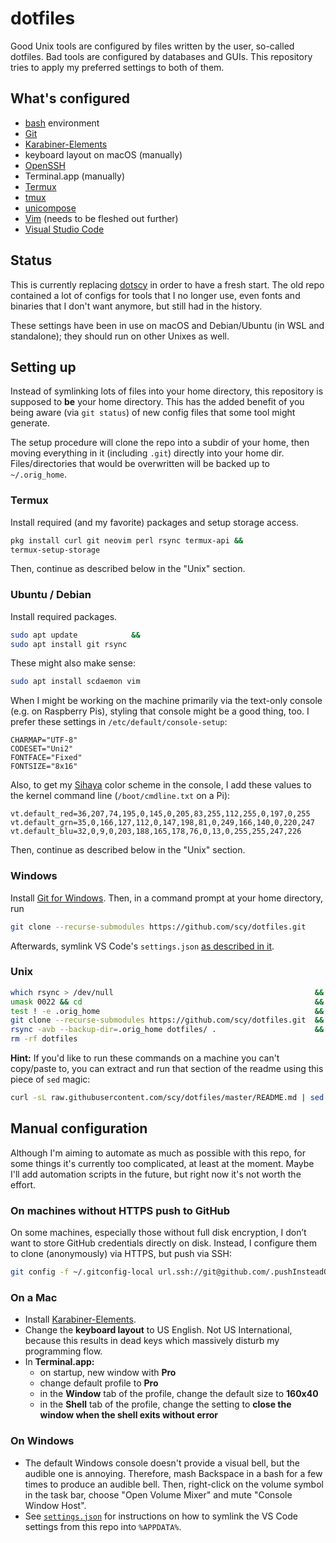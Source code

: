 # dotfiles

Good Unix tools are configured by files written by the user, so-called dotfiles.
Bad tools are configured by databases and GUIs.
This repository tries to apply my preferred settings to both of them.

## What's configured

* [bash](https://www.gnu.org/software/bash/) environment
* [Git](https://git-scm.com/)
* [Karabiner-Elements](https://github.com/tekezo/Karabiner-Elements)
* keyboard layout on macOS (manually)
* [OpenSSH](https://www.openssh.com/)
* Terminal.app (manually)
* [Termux](https://termux.com/)
* [tmux](https://tmux.github.io/)
* [unicompose](https://github.com/scy/unicompose)
* [Vim](https://www.vim.org/) (needs to be fleshed out further)
* [Visual Studio Code](https://code.visualstudio.com/)

## Status

This is currently replacing [dotscy](https://github.com/scy/dotscy) in order to have a fresh start.
The old repo contained a lot of configs for tools that I no longer use, even fonts and binaries that I don't want anymore, but still had in the history.

These settings have been in use on macOS and Debian/Ubuntu (in WSL and standalone); they should run on other Unixes as well.

## Setting up

Instead of symlinking lots of files into your home directory, this repository is supposed to **be** your home directory.
This has the added benefit of you being aware (via `git status`) of new config files that some tool might generate.

The setup procedure will clone the repo into a subdir of your home, then moving everything in it (including `.git`) directly into your home dir.
Files/directories that would be overwritten will be backed up to `~/.orig_home`.

### Termux

Install required (and my favorite) packages and setup storage access.

```sh
pkg install curl git neovim perl rsync termux-api &&
termux-setup-storage
```

Then, continue as described below in the "Unix" section.

### Ubuntu / Debian

Install required packages.

```sh
sudo apt update            &&
sudo apt install git rsync
```

These might also make sense:

```sh
sudo apt install scdaemon vim
```

When I might be working on the machine primarily via the text-only console (e.g. on Raspberry Pis), styling that console might be a good thing, too.
I prefer these settings in `/etc/default/console-setup`:

```
CHARMAP="UTF-8"
CODESET="Uni2"
FONTFACE="Fixed"
FONTSIZE="8x16"
```

Also, to get my [Sihaya](https://github.com/scy/sihaya) color scheme in the console, I add these values to the kernel command line (`/boot/cmdline.txt` on a Pi):

```
vt.default_red=36,207,74,195,0,145,0,205,83,255,112,255,0,197,0,255 vt.default_grn=35,0,166,127,112,0,147,198,81,0,249,166,140,0,220,247 vt.default_blu=32,0,9,0,203,188,165,178,76,0,13,0,255,255,247,226
```

Then, continue as described below in the "Unix" section.

### Windows

Install [Git for Windows](https://git-scm.com/download/win).
Then, in a command prompt at your home directory, run

```sh
git clone --recurse-submodules https://github.com/scy/dotfiles.git
```

Afterwards, symlink VS Code's `settings.json` [as described in it](.config/Code/User/settings.json).

### Unix

```sh
which rsync > /dev/null                                             &&
umask 0022 && cd                                                    &&
test ! -e .orig_home                                                &&
git clone --recurse-submodules https://github.com/scy/dotfiles.git  &&
rsync -avb --backup-dir=.orig_home dotfiles/ .                      &&
rm -rf dotfiles
```

**Hint:**
If you'd like to run these commands on a machine you can't copy/paste to, you can extract and run that section of the readme using this piece of `sed` magic:

```sh
curl -sL raw.githubusercontent.com/scy/dotfiles/master/README.md | sed -n '/^### Unix$/,/^```$/ { /```/d; p }' | sh
```

## Manual configuration

Although I'm aiming to automate as much as possible with this repo, for some things it's currently too complicated, at least at the moment.
Maybe I'll add automation scripts in the future, but right now it's not worth the effort.

### On machines without HTTPS push to GitHub

On some machines, especially those without full disk encryption, I don’t want to store GitHub credentials directly on disk.
Instead, I configure them to clone (anonymously) via HTTPS, but push via SSH:

```sh
git config -f ~/.gitconfig-local url.ssh://git@github.com/.pushInsteadOf https://github.com/
```

### On a Mac

* Install [Karabiner-Elements](https://github.com/tekezo/Karabiner-Elements).
* Change the **keyboard layout** to US English. Not US International, because this results in dead keys which massively disturb my programming flow.
* In **Terminal.app:**
  * on startup, new window with **Pro**
  * change default profile to **Pro**
  * in the **Window** tab of the profile, change the default size to **160x40**
  * in the **Shell** tab of the profile, change the setting to **close the window when the shell exits without error**

### On Windows

* The default Windows console doesn't provide a visual bell, but the audible one is annoying. Therefore, mash Backspace in a bash for a few times to produce an audible bell. Then, right-click on the volume symbol in the task bar, choose "Open Volume Mixer" and mute "Console Window Host".
* See [`settings.json`](.config/Code/User/settings.json) for instructions on how to symlink the VS Code settings from this repo into `%APPDATA%`.

